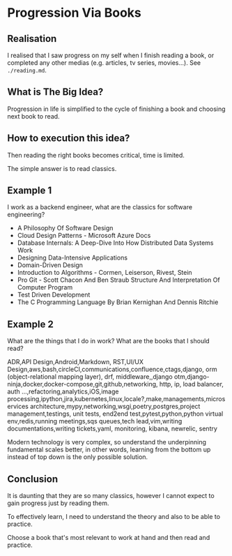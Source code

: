 # Progression Via Books

## Realisation

I realised that I saw progress on my self when I finish reading a book, or completed any other medias (e.g. articles, tv series, movies...).
See `./reading.md`.

## What is The Big Idea?

Progression in life is simplified to the cycle of finishing a book and choosing next book to read.

## How to execution this idea?

Then reading the right books becomes critical, time is limited.

The simple answer is to read classics.

## Example 1

I work as a backend engineer, what are the classics for software engineering?

- A Philosophy Of Software Design
- Cloud Design Patterns - Microsoft Azure Docs
- Database Internals: A Deep-Dive Into How Distributed Data Systems Work
- Designing Data-Intensive Applications
- Domain-Driven Design
- Introduction to Algorithms - Cormen, Leiserson, Rivest, Stein
- Pro Git - Scott Chacon And Ben Straub
  Structure And Interpretation Of Computer Program
- Test Driven Development
- The C Programming Language By Brian Kernighan And Dennis Ritchie

## Example 2

What are the things that I do in work? What are the books that I should read?

ADR,API Design,Android,Markdown, RST,UI/UX Design,aws,bash,circleCI,communications,confluence,ctags,django, orm (object-relational mapping layer), drf, middleware,,django otm,django-ninja,docker,docker-compose,git,github,networking, http, ip, load balancer, auth ...,refactoring,analytics,iOS,image processing,ipython,jira,kubernetes,linux,locale?,make,managements,microservices architecture,mypy,networking,wsgi,poetry,postgres,project management,testings, unit tests, end2end test,pytest,python,python virtual env,redis,running meetings,sqs queues,tech lead,vim,writing documentations,writing tickets,yaml, monitoring, kibana, newrelic, sentry

Modern technology is very complex, so understand the underpinning fundamental scales better, in other words, learning from the bottom up instead of top down is the only possible solution.

## Conclusion

It is daunting that they are so many classics, however I cannot expect to gain progress just by reading them.

To effectively learn, I need to understand the theory and also to be able to practice.

Choose a book that's most relevant to work at hand and then read and practice.

